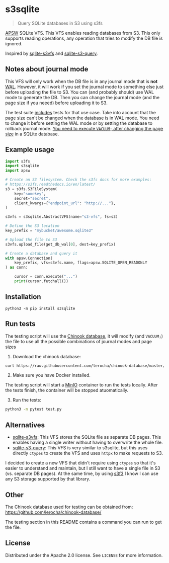 # s3sqlite

> Query SQLite databases in S3 using s3fs

[APSW](https://rogerbinns.github.io/apsw/) SQLite VFS. This VFS enables reading
databases from S3. This only supports reading operations, any operation that
tries to modify the DB file is ignored.

Inspired by [sqlite-s3vfs](https://github.com/uktrade/sqlite-s3vfs) and
[sqlite-s3-query](https://github.com/michalc/sqlite-s3-query).

## Notes about journal mode

This VFS will only work when the DB file is in any journal mode that is **not**
[WAL](https://sqlite.org/wal.html). However, it will work if you set the journal
mode to something else just before uploading the file to S3. You can (and
probably should) use WAL mode to generate the DB. Then you can change the
journal mode (and the page size if you neeed) before uploading it to S3.

The test suite
[includes](https://github.com/litements/s3sqlite/blob/3719f1ce50a7b5cfae754776bc9b2c17292f8d72/test.py#L198)
tests for that use case. Take into account that the page size can't be changed
when the database is in WAL mode. You need to change it before setting the WAL
mode or by setting the database to rollback journal mode. [You need to execute
`VACUUM;` after changing the page
size](https://www.sqlite.org/pragma.html#pragma_page_size) in a SQLite database.

## Example usage

```py
import s3fs
import s3sqlite
import apsw

# Create an S3 filesystem. Check the s3fs docs for more examples:
# https://s3fs.readthedocs.io/en/latest/
s3 = s3fs.S3FileSystem(
    key="somekey",
    secret="secret",
    client_kwargs={"endpoint_url": "http://..."},
)

s3vfs = s3sqlite.AbstractVFS(name="s3-vfs", fs=s3)

# Define the S3 location
key_prefix = "mybucket/awesome.sqlite3"

# Upload the file to S3
s3vfs.upload_file(get_db_wal[0], dest=key_prefix)

# Create a database and query it
with apsw.Connection(
    key_prefix, vfs=s3vfs.name, flags=apsw.SQLITE_OPEN_READONLY
) as conn:

    cursor = conn.execute("...")
    print(cursor.fetchall())

```

## Installation

```
python3 -m pip install s3sqlite
```

## Run tests

The testing script will use the [Chinook
database](https://github.com/lerocha/chinook-database/), it will modify (and
`VACUUM;`) the file to use all the possible combinations of journal modes and
page sizes

1. Download the chinook database:

```sh
curl https://raw.githubusercontent.com/lerocha/chinook-database/master/ChinookDatabase/DataSources/Chinook_Sqlite_AutoIncrementPKs.sqlite -o chinook.sqlite3
```

2. Make sure you have Docker installed.

The testing script will start a [MinIO](https://min.io/) container to run the
tests locally. After the tests finish, the container will be stopped
atuomatically.

3. Run the tests:

```sh
python3 -m pytest test.py
```

## Alternatives

- [sqlite-s3vfs](https://github.com/uktrade/sqlite-s3vfs): This VFS stores the
  SQLite file as separate DB pages. This enables having a single writer without
  having to overwrite the whole file.
- [sqlite-s3-query](https://github.com/michalc/sqlite-s3-query): This VFS is very
  similar to s3sqlite, but this uses directly `ctypes` to create the VFS and uses
  `httpx` to make requests to S3.

I decided to create a new VFS that didn't require using `ctypes` so that it's
easier to understand and maintain, but I still want to have a single file in S3
(vs. separate DB pages). At the same time, by using
[s3f3](https://s3fs.readthedocs.io/en/latest/) I know I can use any S3
storage supported by that library.

## Other

The Chinook database used for testing can be obtained from: https://github.com/lerocha/chinook-database/

The testing section in this README contains a command you can run to get the file.

## License

Distributed under the Apache 2.0 license. See `LICENSE` for more information.
